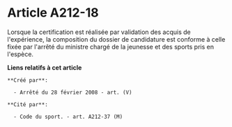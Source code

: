 # Article A212-18

Lorsque la certification est réalisée par validation des acquis de l'expérience, la composition du dossier de candidature est
conforme à celle fixée par l'arrêté du ministre chargé de la jeunesse et des sports pris en l'espèce.

**Liens relatifs à cet article**

	**Créé par**:

	  - Arrêté du 28 février 2008 - art. (V)

	**Cité par**:

	  - Code du sport. - art. A212-37 (M)
